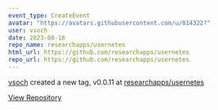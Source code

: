 ```yaml
---
event_type: CreateEvent
avatar: "https://avatars.githubusercontent.com/u/814322?"
user: vsoch
date: 2023-08-18
repo_name: researchapps/usernetes
html_url: https://github.com/researchapps/usernetes
repo_url: https://github.com/researchapps/usernetes
---
```


<a href='https://github.com/vsoch' target='_blank'>vsoch</a> created a new tag, v0.0.11 at <a href='https://github.com/researchapps/usernetes' target='_blank'>researchapps/usernetes</a>

<a href='https://github.com/researchapps/usernetes' target='_blank'>View Repository</a>